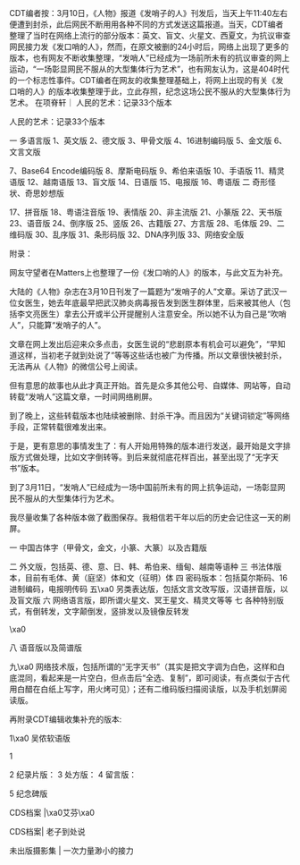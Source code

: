 CDT编者按：3月10日，《人物》报道《发哨子的人》刊发后，当天上午11:40左右便遭到封杀，此后网民不断用用各种不同的方式发送这篇报道。当天，CDT编者整理了当时在网络上流行的部分版本：英文、盲文、火星文、西夏文，为抗议审查网民接力发《发口哨的人》，然而，在原文被删的24小时后，网络上出现了更多的版本，也有网友不断收集整理，“发哨人”已经成为一场前所未有的抗议审查的网上运动，“一场彰显网民不服从的大型集体行为艺术”，也有网友认为，这是404时代的一个标志性事件。CDT编者在网友的收集整理基础上，将网上出现的有关《发口哨的人》的版本收集整理于此，立此存照，纪念这场公民不服从的大型集体行为艺术。 在项脊轩｜ 人民的艺术：记录33个版本   

人民的艺术：记录33个版本 

一 多语言版 1、英文版 2、德文版 3、甲骨文版 4、16进制编码版 5、金文版 6、文言文版 

7、Base64 Encode编码版 8、摩斯电码版 9、希伯来语版 10、手语版 11、精灵语版 12、越南语版 13、盲文版 14、日语版 15、电报版 16、粤语版 二 奇形怪状、奇思妙想版

17、拼音版 18、粤语注音版 19、表情版 20、非主流版 21、小篆版 22、天书版 23、语音版 24、倒序版 25、竖版  26、古籍版  27、方言版  28、毛体版 29、二维码版 30、乱序版 31、条形码版 32、DNA序列版 33、网络安全版  

附录：

网友守望者在Matters上也整理了一份《发口哨的人》的版本，与此文互为补充。

大陆的《人物》杂志在3月10日刊发了一篇题为“发哨子的人”文章。采访了武汉一位女医生，她去年底最早把武汉肺炎病毒报告发到医生群体里，后来被其他人（包括李文亮医生）拿去公开或半公开提醒别人注意安全。所以她不认为自己是“吹哨人”，只能算“发哨子的人”。

文章在网上发出后迎来众多点击，女医生说的“悲剧原本有机会可以避免”，“早知道这样，当初老子就到处说了”等等这些话也被广为传播。所以文章很快被封杀，无法再从《人物》的微信公号上阅读。

但有意思的故事也从此才真正开始。首先是众多其他公号、自媒体、网站等，自动转载“发哨人”这篇文章，一时间网络刷屏。

到了晚上，这些转载版本也陆续被删除、封杀干净。而且因为“关键词锁定”等网络手段，正常转载很难发出来。

于是，更有意思的事情发生了：有人开始用特殊的版本进行发送，最开始是文字排版方式做处理，比如文字倒转等。到后来就彻底花样百出，甚至出现了“无字天书”版本。

到了3月11日，“发哨人”已经成为一场中国前所未有的网上抗争运动，一场彰显网民不服从的大型集体行为艺术。

我尽量收集了各种版本做了截图保存。我相信若干年以后的历史会记住这一天的刷屏。 

一 中国古体字（甲骨文，金文，小篆、大篆）以及古籍版 

二 外文版，包括英、德、意、日、韩、希伯来、缅甸、越南等语种 三 书法体版本，目前有毛体、黄（庭坚）体和文（征明）体 四 密码版本：包括莫尔斯码、16进制编码，电报明传码 五\xa0 另类表达版，包括文言文改写版，汉语拼音版，以及盲文版 六 网络语言版，即所谓火星文、冥王星文、精灵文等等 七 各种特别版式，有倒转发，文字颠倒发，竖排发以及镜像反转发

\xa0

八 语音版以及简谱版

九\xa0 网络技术版，包括所谓的“无字天书”（其实是把文字调为白色，这样和白底混同，看起来是一片空白，但点击后“全选、复制”，即可阅读，有点类似于古代用白醋在白纸上写字，用火烤可见）；还有二维码版扫描阅读版，以及手机划屏阅读版。  

再附录CDT编辑收集补充的版本:

1\xa0 吴侬软语版

1 

2 纪录片版： 3 处方版： 4 留言版： 

5 纪念碑版 

CDS档案 |\xa0艾芬\xa0

CDS档案| 老子到处说

未出版摄影集 | 一次力量渺小的接力 


